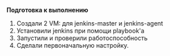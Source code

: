 **Подготовка к выполнению**    
1. Создали 2 VM: для jenkins-master и jenkins-agent    
2. Установили jenkins при помощи playbook'a   
3. Запустили и проверили работоспособность   
4. Сделали первоначальную настройку.   
   
